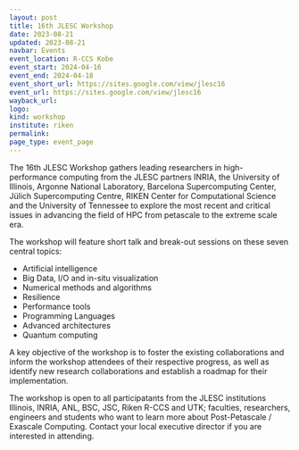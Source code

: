 ```yaml
---
layout: post
title: 16th JLESC Workshop
date: 2023-08-21
updated: 2023-08-21
navbar: Events
event_location: R-CCS Kobe
event_start: 2024-04-16
event_end: 2024-04-18
event_short_url: https://sites.google.com/view/jlesc16
event_url: https://sites.google.com/view/jlesc16
wayback_url:
logo:
kind: workshop
institute: riken
permalink:
page_type: event_page
---
```


The 16th JLESC Workshop gathers leading researchers in high-performance computing from the JLESC partners INRIA, the University of Illinois, Argonne National Laboratory, Barcelona Supercomputing Center, Jülich Supercomputing Centre, RIKEN Center for Computational Science and the University of Tennessee to explore the most recent and critical issues in advancing the field of HPC from petascale to the extreme scale era.

The workshop will feature short talk and break-out sessions on these seven central topics:

  * Artificial intelligence
  * Big Data, I/O and in-situ visualization
  * Numerical methods and algorithms
  * Resilience
  * Performance tools
  * Programming Languages
  * Advanced architectures
  * Quantum computing

A key objective of the workshop is to foster the existing collaborations and inform the workshop attendees of their respective progress, as well as identify new research collaborations and establish a roadmap for their implementation.

The workshop is open to all participatants from the JLESC institutions Illinois, INRIA, ANL, BSC, JSC, Riken R-CCS and UTK; faculties, researchers, engineers and students who want to learn more about Post-Petascale / Exascale Computing. Contact your local executive director if you are interested in attending.
